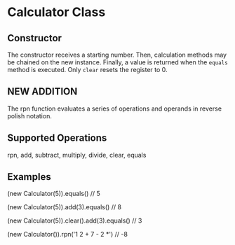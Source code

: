 # Calculator Class

## Constructor

The constructor receives a starting number. Then, calculation methods may be chained on the new instance. Finally, a value is returned when the `equals` method is executed. Only `clear` resets the register to 0.

## NEW ADDITION

The rpn function evaluates a series of operations and operands in reverse polish notation.

## Supported Operations

rpn, add, subtract, multiply, divide, clear, equals

## Examples

(new Calculator(5)).equals() // 5

(new Calculator(5)).add(3).equals() // 8

(new Calculator(5)).clear().add(3).equals() // 3

(new Calculator()).rpn('1 2 + 7 - 2 *') // -8